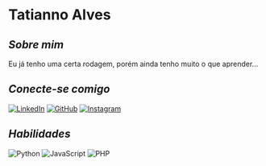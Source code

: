 # **Tatianno Alves**

## *Sobre mim*

Eu já tenho uma certa rodagem, porém ainda tenho muito o que aprender...

## *Conecte-se comigo*

[![LinkedIn](https://img.shields.io/badge/LinkedIn-000?style=for-the-badge&logo=linkedin&logoColor=0E76A8)](https://www.linkedin.com/in/tatianno-alves-a1274b28/)
[![GitHub](https://img.shields.io/badge/github-000?style=for-the-badge&logo=github&logoColor=0E76A8)](https://github.com/tatianno)
[![Instagram](https://img.shields.io/badge/instagram-000?style=for-the-badge&logo=instagram&logoColor=0E76A8)](https://www.instagram.com/tatianno.alves/)



## *Habilidades*
![Python](https://img.shields.io/badge/python-000?style=for-the-badge&logo=python)
![JavaScript](https://img.shields.io/badge/JavaScript-000?style=for-the-badge&logo=javascript)
![PHP](https://img.shields.io/badge/php-000?style=for-the-badge&logo=php)